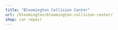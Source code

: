 ```yaml
---
title: "Bloomington Collision Center"
url: /bloomington/bloomington-collision-center/
shop: car repair
---
```

